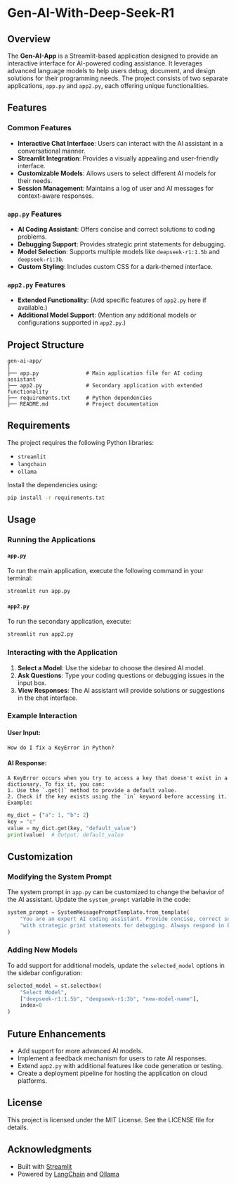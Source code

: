 # Gen-AI-With-Deep-Seek-R1

## Overview

The **Gen-AI-App** is a Streamlit-based application designed to provide an interactive interface for AI-powered coding assistance. It leverages advanced language models to help users debug, document, and design solutions for their programming needs. The project consists of two separate applications, `app.py` and `app2.py`, each offering unique functionalities.

## Features

### Common Features
- **Interactive Chat Interface**: Users can interact with the AI assistant in a conversational manner.
- **Streamlit Integration**: Provides a visually appealing and user-friendly interface.
- **Customizable Models**: Allows users to select different AI models for their needs.
- **Session Management**: Maintains a log of user and AI messages for context-aware responses.

### `app.py` Features
- **AI Coding Assistant**: Offers concise and correct solutions to coding problems.
- **Debugging Support**: Provides strategic print statements for debugging.
- **Model Selection**: Supports multiple models like `deepseek-r1:1.5b` and `deepseek-r1:3b`.
- **Custom Styling**: Includes custom CSS for a dark-themed interface.

### `app2.py` Features
- **Extended Functionality**: (Add specific features of `app2.py` here if available.)
- **Additional Model Support**: (Mention any additional models or configurations supported in `app2.py`.)

## Project Structure

```
gen-ai-app/
│
├── app.py               # Main application file for AI coding assistant
├── app2.py              # Secondary application with extended functionality
├── requirements.txt     # Python dependencies
├── README.md            # Project documentation
```

## Requirements

The project requires the following Python libraries:

- `streamlit`
- `langchain`
- `ollama`

Install the dependencies using:

```bash
pip install -r requirements.txt
```

## Usage

### Running the Applications

#### `app.py`
To run the main application, execute the following command in your terminal:

```bash
streamlit run app.py
```

#### `app2.py`
To run the secondary application, execute:

```bash
streamlit run app2.py
```

### Interacting with the Application

1. **Select a Model**: Use the sidebar to choose the desired AI model.
2. **Ask Questions**: Type your coding questions or debugging issues in the input box.
3. **View Responses**: The AI assistant will provide solutions or suggestions in the chat interface.

### Example Interaction

#### User Input:
```
How do I fix a KeyError in Python?
```

#### AI Response:
```
A KeyError occurs when you try to access a key that doesn't exist in a dictionary. To fix it, you can:
1. Use the `.get()` method to provide a default value.
2. Check if the key exists using the `in` keyword before accessing it.
Example:
```
```python
my_dict = {"a": 1, "b": 2}
key = "c"
value = my_dict.get(key, "default_value")
print(value)  # Output: default_value
```

## Customization

### Modifying the System Prompt
The system prompt in `app.py` can be customized to change the behavior of the AI assistant. Update the `system_prompt` variable in the code:

```python
system_prompt = SystemMessagePromptTemplate.from_template(
    "You are an expert AI coding assistant. Provide concise, correct solutions "
    "with strategic print statements for debugging. Always respond in English."
)
```

### Adding New Models
To add support for additional models, update the `selected_model` options in the sidebar configuration:

```python
selected_model = st.selectbox(
    "Select Model",
    ["deepseek-r1:1.5b", "deepseek-r1:3b", "new-model-name"],
    index=0
)
```

## Future Enhancements

- Add support for more advanced AI models.
- Implement a feedback mechanism for users to rate AI responses.
- Extend `app2.py` with additional features like code generation or testing.
- Create a deployment pipeline for hosting the application on cloud platforms.

## License

This project is licensed under the MIT License. See the LICENSE file for details.

## Acknowledgments

- Built with [Streamlit](https://streamlit.io/)
- Powered by [LangChain](https://python.langchain.com/) and [Ollama](https://ollama.ai/)